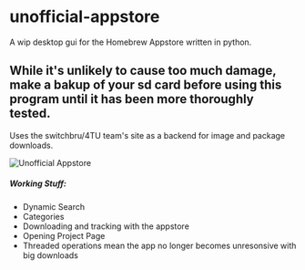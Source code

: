 # unofficial-appstore
A wip desktop gui for the Homebrew Appstore written in python.

## While it's unlikely to cause too much damage, make a bakup of your sd card before using this program until it has been more thoroughly tested.

Uses the switchbru/4TU team's site as a backend for image and package downloads.

![Unofficial Appstore](https://media.discordapp.net/attachments/362974218352197633/623991287913381888/unknown.png)

##### Working Stuff:
 - Dynamic Search
 - Categories
 - Downloading and tracking with the appstore
 - Opening Project Page
 - Threaded operations mean the app no longer becomes unresonsive with big downloads
